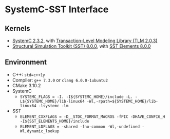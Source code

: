 # SystemC-SST Interface

## Kernels

- [SystemC 2.3.2](http://www.accellera.org/downloads/standards/systemc), with [Transaction-Level Modeling Library (TLM 2.0.3)](https://www.doulos.com/knowhow/systemc/tlm2/)
- [Structural Simulation Toolkit (SST) 8.0.0](https://github.com/sstsimulator/sst-core), with [SST Elements 8.0.0](https://github.com/sstsimulator/sst-elements)

## Environment

- C++: `std=c++1y`
- Compiler: `g++ 7.3.0` or `clang 6.0.0-1ubuntu2`
- CMake 3.10.2
- SystemC
    - `SYSTEMC_FLAGS = -I. -I${SYSTEMC_HOME}/include -L. -L${SYSTEMC_HOME}/lib-linux64 -Wl,-rpath=${SYSTEMC_HOME}/lib-linux64 -lsystemc -lm`
- SST
    - `ELEMENT_CXXFLAGS = -D__STDC_FORMAT_MACROS -fPIC -DHAVE_CONFIG_H -I${SST_ELEMENTS_HOME}/include`
    - `ELEMENT_LDFLAGS = -shared -fno-common -Wl,-undefined -Wl,dynamic_lookup`
